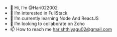 - 👋 Hi, I’m @Hari022002
- 👀 I’m interested in FullStack
- 🌱 I’m currently learning Node And ReactJS
- 💞️ I’m looking to collaborate on Zoho
- 📫 How to reach me harishthiyagu02@gmail.com

<!---
Hari022002/Hari022002 is a ✨ special ✨ repository because its `README.md` (this file) appears on your GitHub profile.
You can click the Preview link to take a look at your changes.
--->
